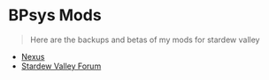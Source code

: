# BPsys Mods
>Here are the backups and betas of my mods for stardew valley
* [Nexus](https://www.nexusmods.com/users/72952373)
* [Stardew Valley Forum](https://forums.stardewvalley.net/members/bpsys.12501/#resources)
